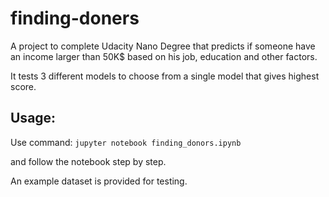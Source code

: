 # finding-doners

A project to complete Udacity Nano Degree that predicts if someone have an income larger than 50K$ based on his job, education and other factors.

It tests 3 different models to choose from a single model that gives highest score.

## Usage:

Use command:
``jupyter notebook finding_donors.ipynb``

and follow the notebook step by step.

An example dataset is provided for testing.
